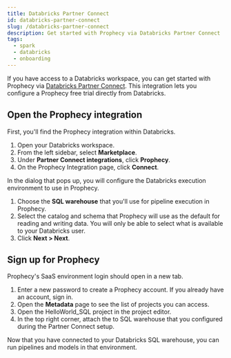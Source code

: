 ```yaml
---
title: Databricks Partner Connect
id: databricks-partner-connect
slug: /databricks-partner-connect
description: Get started with Prophecy via Databricks Partner Connect
tags:
  - spark
  - databricks
  - onboarding
---
```


If you have access to a Databricks workspace, you can get started with Prophecy via [Databricks Partner Connect](https://docs.databricks.com/aws/en/partner-connect/). This integration lets you configure a Prophecy free trial directly from Databricks.

## Open the Prophecy integration

First, you'll find the Prophecy integration within Databricks.

1. Open your Databricks workspace.
1. From the left sidebar, select **Marketplace**.
1. Under **Partner Connect integrations**, click **Prophecy**.
1. On the Prophecy Integration page, click **Connect**.

In the dialog that pops up, you will configure the Databricks execution environment to use in Prophecy.

1. Choose the **SQL warehouse** that you'll use for pipeline execution in Prophecy.
1. Select the catalog and schema that Prophecy will use as the default for reading and writing data. You will only be able to select what is available to your Databricks user.
1. Click **Next > Next**.

## Sign up for Prophecy

Prophecy's SaaS environment login should open in a new tab.

1. Enter a new password to create a Prophecy account. If you already have an account, sign in.
1. Open the **Metadata** page to see the list of projects you can access.
1. Open the HelloWorld_SQL project in the project editor.
1. In the top right corner, attach the to SQL warehouse that you configured during the Partner Connect setup.

Now that you have connected to your Databricks SQL warehouse, you can run pipelines and models in that environment.
